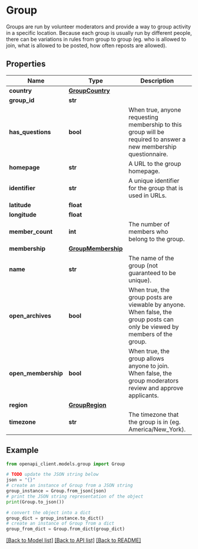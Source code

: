 # Group

Groups are run by volunteer moderators and provide a way to group activity in a specific location. Because each group is usually run by different people, there can be variations in rules from group to group (eg. who is allowed to join, what is allowed to be posted, how often reposts are allowed). 

## Properties

Name | Type | Description | Notes
------------ | ------------- | ------------- | -------------
**country** | [**GroupCountry**](GroupCountry.md) |  | [optional] 
**group_id** | **str** |  | [optional] 
**has_questions** | **bool** | When true, anyone requesting membership to this group will be required to answer a new membership questionnaire. | [optional] 
**homepage** | **str** | A URL to the group homepage. | [optional] 
**identifier** | **str** | A unique identifier for the group that is used in URLs. | [optional] 
**latitude** | **float** |  | [optional] 
**longitude** | **float** |  | [optional] 
**member_count** | **int** | The number of members who belong to the group. | [optional] 
**membership** | [**GroupMembership**](GroupMembership.md) |  | [optional] 
**name** | **str** | The name of the group (not guaranteed to be unique). | [optional] 
**open_archives** | **bool** | When true, the group posts are viewable by anyone.  When false, the group posts can only be viewed by members of the group. | [optional] 
**open_membership** | **bool** | When true, the group allows anyone to join.  When false, the group moderators review and approve applicants. | [optional] 
**region** | [**GroupRegion**](GroupRegion.md) |  | [optional] 
**timezone** | **str** | The timezone that the group is in (eg. America/New_York). | [optional] 

## Example

```python
from openapi_client.models.group import Group

# TODO update the JSON string below
json = "{}"
# create an instance of Group from a JSON string
group_instance = Group.from_json(json)
# print the JSON string representation of the object
print(Group.to_json())

# convert the object into a dict
group_dict = group_instance.to_dict()
# create an instance of Group from a dict
group_from_dict = Group.from_dict(group_dict)
```
[[Back to Model list]](../README.md#documentation-for-models) [[Back to API list]](../README.md#documentation-for-api-endpoints) [[Back to README]](../README.md)


